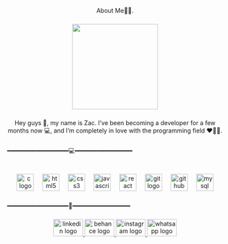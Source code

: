 <p align="center">About Me👨‍💻.</p>

###

<div align="center">
  <img height="200" src="https://i.pinimg.com/originals/c9/71/fd/c971fd50b6b67d7995e61005c993e7d0.gif"  />
</div>

###

<p align="center">Hey guys 👋, my name is Zac. I’ve been becoming a developer for a few months now 💻, and I’m completely in love with the programming field ❤️👨‍💻.</p>

###

<p align="left">━━━━━━━━━━━━━━━━━💻━━━━━━━━━━━━━━━━</p>

###

<br clear="both">

<div align="center">
  <img src="https://cdn.jsdelivr.net/gh/devicons/devicon/icons/c/c-line.svg" height="40" alt="c logo"  />
  <img width="12" />
  <img src="https://cdn.jsdelivr.net/gh/devicons/devicon/icons/html5/html5-plain.svg" height="40" alt="html5 logo"  />
  <img width="12" />
  <img src="https://cdn.jsdelivr.net/gh/devicons/devicon/icons/css3/css3-plain.svg" height="40" alt="css3 logo"  />
  <img width="12" />
  <img src="https://cdn.jsdelivr.net/gh/devicons/devicon/icons/javascript/javascript-plain.svg" height="40" alt="javascript logo"  />
  <img width="12" />
  <img src="https://cdn.jsdelivr.net/gh/devicons/devicon/icons/react/react-original-wordmark.svg" height="40" alt="react logo"  />
  <img width="12" />
  <img src="https://cdn.jsdelivr.net/gh/devicons/devicon/icons/git/git-original.svg" height="40" alt="git logo"  />
  <img width="12" />
  <img src="https://cdn.jsdelivr.net/gh/devicons/devicon/icons/github/github-original.svg" height="40" alt="github logo"  />
  <img width="12" />
  <img src="https://cdn.jsdelivr.net/gh/devicons/devicon/icons/mysql/mysql-original.svg" height="40" alt="mysql logo"  />
</div>

###

<p align="left">━━━━━━━━━━━━━━━━━👋━━━━━━━━━━━━━━━━</p>

###

<div align="center">
  <a href="https://linkedin.com.br/isaacmonteiro" target="_blank">
    <img src="https://raw.githubusercontent.com/maurodesouza/profile-readme-generator/master/src/assets/icons/social/linkedin/default.svg" width="69" height="40" alt="linkedin logo"  />
  </a>
  <a href="https://behance.com/zacdevv" target="_blank">
    <img src="https://raw.githubusercontent.com/maurodesouza/profile-readme-generator/master/src/assets/icons/social/behance/default.svg" width="69" height="40" alt="behance logo"  />
  </a>
  <a href="https://instagram.com/zac.devv" target="_blank">
    <img src="https://raw.githubusercontent.com/maurodesouza/profile-readme-generator/master/src/assets/icons/social/instagram/default.svg" width="69" height="40" alt="instagram logo"  />
  </a>
  <a href="https://wa.me/5561991985017" target="_blank">
    <img src="https://raw.githubusercontent.com/maurodesouza/profile-readme-generator/master/src/assets/icons/social/whatsapp/default.svg" width="69" height="40" alt="whatsapp logo"  />
  </a>
</div>

###
